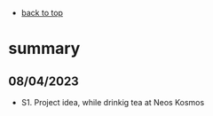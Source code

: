 

* [back to top](README.md)

# summary

## 08/04/2023
- S1. Project idea, while drinkig tea at Neos Kosmos